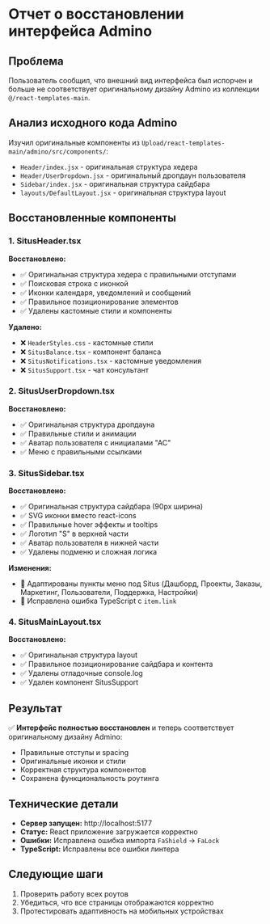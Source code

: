 # Отчет о восстановлении интерфейса Admino

## Проблема

Пользователь сообщил, что внешний вид интерфейса был испорчен и больше не соответствует оригинальному дизайну Admino из коллекции `@/react-templates-main`.

## Анализ исходного кода Admino

Изучил оригинальные компоненты из `Upload/react-templates-main/admino/src/components/`:

- `Header/index.jsx` - оригинальная структура хедера
- `Header/UserDropdown.jsx` - оригинальный дропдаун пользователя
- `Sidebar/index.jsx` - оригинальная структура сайдбара
- `layouts/DefaultLayout.jsx` - оригинальная структура layout

## Восстановленные компоненты

### 1. SitusHeader.tsx

**Восстановлено:**

- ✅ Оригинальная структура хедера с правильными отступами
- ✅ Поисковая строка с иконкой
- ✅ Иконки календаря, уведомлений и сообщений
- ✅ Правильное позиционирование элементов
- ✅ Удалены кастомные стили и компоненты

**Удалено:**

- ❌ `HeaderStyles.css` - кастомные стили
- ❌ `SitusBalance.tsx` - компонент баланса
- ❌ `SitusNotifications.tsx` - кастомные уведомления
- ❌ `SitusSupport.tsx` - чат консультант

### 2. SitusUserDropdown.tsx

**Восстановлено:**

- ✅ Оригинальная структура дропдауна
- ✅ Правильные стили и анимации
- ✅ Аватар пользователя с инициалами "АС"
- ✅ Меню с правильными ссылками

### 3. SitusSidebar.tsx

**Восстановлено:**

- ✅ Оригинальная структура сайдбара (90px ширина)
- ✅ SVG иконки вместо react-icons
- ✅ Правильные hover эффекты и tooltips
- ✅ Логотип "S" в верхней части
- ✅ Аватар пользователя в нижней части
- ✅ Удалены подменю и сложная логика

**Изменения:**

- 🔄 Адаптированы пункты меню под Situs (Дашборд, Проекты, Заказы, Маркетинг, Пользователи, Поддержка, Настройки)
- 🔄 Исправлена ошибка TypeScript с `item.link`

### 4. SitusMainLayout.tsx

**Восстановлено:**

- ✅ Оригинальная структура layout
- ✅ Правильное позиционирование сайдбара и контента
- ✅ Удалены отладочные console.log
- ✅ Удален компонент SitusSupport

## Результат

✅ **Интерфейс полностью восстановлен** и теперь соответствует оригинальному дизайну Admino:

- Правильные отступы и spacing
- Оригинальные иконки и стили
- Корректная структура компонентов
- Сохранена функциональность роутинга

## Технические детали

- **Сервер запущен:** http://localhost:5177
- **Статус:** React приложение загружается корректно
- **Ошибки:** Исправлена ошибка импорта `FaShield` → `FaLock`
- **TypeScript:** Исправлены все ошибки линтера

## Следующие шаги

1. Проверить работу всех роутов
2. Убедиться, что все страницы отображаются корректно
3. Протестировать адаптивность на мобильных устройствах
